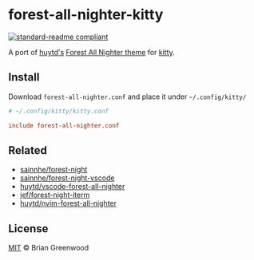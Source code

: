 # forest-all-nighter-kitty

[![standard-readme compliant](https://img.shields.io/badge/readme%20style-standard-brightgreen.svg?style=flat-square)](https://github.com/RichardLitt/standard-readme)

A port of [huytd's](https://github.com/huytd) [Forest All Nighter theme](https://github.com/huytd/vscode-forest-all-nighter) for [kitty](https://sw.kovidgoyal.net/kitty/).

## Install

Download `forest-all-nighter.conf` and place it under `~/.config/kitty/`

```conf
# ~/.config/kitty/kitty.conf

include forest-all-nighter.conf
```

## Related

- [sainnhe/forest-night](https://github.com/sainnhe/forest-night)
- [sainnhe/forest-night-vscode](https://github.com/sainnhe/forest-night-vscode)
- [huytd/vscode-forest-all-nighter](https://github.com/huytd/vscode-forest-all-nighter)
- [jef/forest-night-iterm](https://github.com/jef/forest-night-iterm)
- [huytd/nvim-forest-all-nighter](https://github.com/huytd/nvim-forest-all-nighter)

## License

[MIT](./LICENSE) © Brian Greenwood
